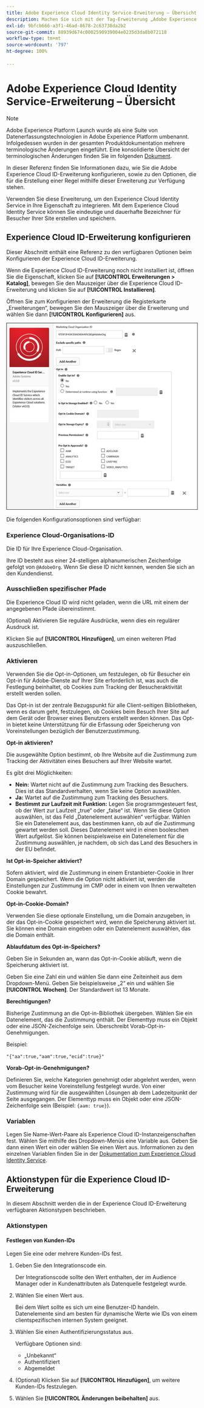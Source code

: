 ```yaml
---
title: Adobe Experience Cloud Identity Service-Erweiterung – Übersicht
description: Machen Sie sich mit der Tag-Erweiterung „Adobe Experience Cloud Identity Service“ in Adobe Experience Platform vertraut.
exl-id: 9bfcb666-a3f1-46ad-8678-2c63738da2b2
source-git-commit: 88939d674c0002590939004e0235d3da8b072118
workflow-type: tm+mt
source-wordcount: '797'
ht-degree: 100%

---
```


# Adobe Experience Cloud Identity Service-Erweiterung – Übersicht

>[!NOTE]
>
>Adobe Experience Platform Launch wurde als eine Suite von Datenerfassungstechnologien in Adobe Experience Platform umbenannt. Infolgedessen wurden in der gesamten Produktdokumentation mehrere terminologische Änderungen eingeführt. Eine konsolidierte Übersicht der terminologischen Änderungen finden Sie im folgenden [Dokument](../../../term-updates.md).

In dieser Referenz finden Sie Informationen dazu, wie Sie die Adobe Experience Cloud ID-Erweiterung konfigurieren, sowie zu den Optionen, die für die Erstellung einer Regel mithilfe dieser Erweiterung zur Verfügung stehen.

Verwenden Sie diese Erweiterung, um den Experience Cloud Identity Service in Ihre Eigenschaft zu integrieren. Mit dem Experience Cloud Identity Service können Sie eindeutige und dauerhafte Bezeichner für Besucher Ihrer Site erstellen und speichern.

## Experience Cloud ID-Erweiterung konfigurieren

Dieser Abschnitt enthält eine Referenz zu den verfügbaren Optionen beim Konfigurieren der Experience Cloud ID-Erweiterung.

Wenn die Experience Cloud ID-Erweiterung noch nicht installiert ist, öffnen Sie die Eigenschaft, klicken Sie auf **[!UICONTROL Erweiterungen > Katalog]**, bewegen Sie den Mauszeiger über die Experience Cloud ID-Erweiterung und klicken Sie auf **[!UICONTROL Installieren]**.

Öffnen Sie zum Konfigurieren der Erweiterung die Registerkarte „Erweiterungen“, bewegen Sie den Mauszeiger über die Erweiterung und wählen Sie dann **[!UICONTROL Konfigurieren]** aus.

![](../../../images/optin.jpg)

Die folgenden Konfigurationsoptionen sind verfügbar:

### Experience Cloud-Organisations-ID

Die ID für Ihre Experience Cloud-Organisation.

Ihre ID besteht aus einer 24-stelligen alphanumerischen Zeichenfolge gefolgt von `@AdobeOrg`. Wenn Sie diese ID nicht kennen, wenden Sie sich an den Kundendienst.

### Ausschließen spezifischer Pfade

Die Experience Cloud ID wird nicht geladen, wenn die URL mit einem der angegebenen Pfade übereinstimmt.

(Optional) Aktivieren Sie reguläre Ausdrücke, wenn dies ein regulärer Ausdruck ist.

Klicken Sie auf **[!UICONTROL Hinzufügen]**, um einen weiteren Pfad auszuschließen.

### Aktivieren

Verwenden Sie die Opt-in-Optionen, um festzulegen, ob für Besucher ein Opt-in für Adobe-Dienste auf Ihrer Site erforderlich ist, was auch die Festlegung beinhaltet, ob Cookies zum Tracking der Besucheraktivität erstellt werden sollen.

Das Opt-in ist der zentrale Bezugspunkt für alle Client-seitigen Bibliotheken, wenn es darum geht, festzulegen, ob Cookies beim Besuch Ihrer Site auf dem Gerät oder Browser eines Benutzers erstellt werden können. Das Opt-in bietet keine Unterstützung für die Erfassung oder Speicherung von Voreinstellungen bezüglich der Benutzerzustimmung.

**Opt-in aktivieren?**

Die ausgewählte Option bestimmt, ob Ihre Website auf die Zustimmung zum Tracking der Aktivitäten eines Besuchers auf Ihrer Website wartet.

Es gibt drei Möglichkeiten:

* **Nein:** Wartet nicht auf die Zustimmung zum Tracking des Besuchers. Dies ist das Standardverhalten, wenn Sie keine Option auswählen.
* **Ja:** Wartet auf die Zustimmung zum Tracking des Besuchers.
* **Bestimmt zur Laufzeit mit Funktion:** Legen Sie programmgesteuert fest, ob der Wert zur Laufzeit „true“ oder „false“ ist. Wenn Sie diese Option auswählen, ist das Feld „Datenelement auswählen“ verfügbar. Wählen Sie ein Datenelement aus, das bestimmen kann, ob auf die Zustimmung gewartet werden soll. Dieses Datenelement wird in einen booleschen Wert aufgelöst. Sie können beispielsweise ein Datenelement für die Zustimmung auswählen, je nachdem, ob sich das Land des Besuchers in der EU befindet.

**Ist Opt-in-Speicher aktiviert?**

Sofern aktiviert, wird die Zustimmung in einem Erstanbieter-Cookie in Ihrer Domain gespeichert. Wenn die Option nicht aktiviert ist, werden die Einstellungen zur Zustimmung im CMP oder in einem von Ihnen verwalteten Cookie bewahrt.

**Opt-in-Cookie-Domain?**

Verwenden Sie diese optionale Einstellung, um die Domain anzugeben, in der das Opt-in-Cookie gespeichert wird, wenn die Speicherung aktiviert ist. Sie können eine Domain eingeben oder ein Datenelement auswählen, das die Domain enthält.

**Ablaufdatum des Opt-in-Speichers?**

Geben Sie in Sekunden an, wann das Opt-in-Cookie abläuft, wenn die Speicherung aktiviert ist.

Geben Sie eine Zahl ein und wählen Sie dann eine Zeiteinheit aus dem Dropdown-Menü. Geben Sie beispielsweise „2“ ein und wählen Sie **[!UICONTROL Wochen]**. Der Standardwert ist 13 Monate.

**Berechtigungen?**

Bisherige Zustimmung an die Opt-in-Bibliothek übergeben. Wählen Sie ein Datenelement, das die Zustimmung enthält. Der Elementtyp muss ein Objekt oder eine JSON-Zeichenfolge sein. Überschreibt Vorab-Opt-in-Genehmigungen.

Beispiel:

`"{"aa":true,"aam":true,"ecid":true}"`

**Vorab-Opt-in-Genehmigungen?**

Definieren Sie, welche Kategorien genehmigt oder abgelehnt werden, wenn vom Besucher keine Voreinstellung festgelegt wurde. Von einer Zustimmung wird für die ausgewählten Lösungen ab dem Ladezeitpunkt der Seite ausgegangen. Der Elementtyp muss ein Objekt oder eine JSON-Zeichenfolge sein (Beispiel: `{aam: true}`).

### Variablen

Legen Sie Name-Wert-Paare als Experience Cloud ID-Instanzeigenschaften fest. Wählen Sie mithilfe des Dropdown-Menüs eine Variable aus. Geben Sie dann einen Wert ein oder wählen Sie einen Wert aus. Informationen zu den einzelnen Variablen finden Sie in der [Dokumentation zum Experience Cloud Identity Service](https://experiencecloud.adobe.com/resources/help/de_DE/mcvid/mcvid-overview.html).

## Aktionstypen für die Experience Cloud ID-Erweiterung

In diesem Abschnitt werden die in der Experience Cloud ID-Erweiterung verfügbaren Aktionstypen beschrieben.

### Aktionstypen

#### Festlegen von Kunden-IDs

Legen Sie eine oder mehrere Kunden-IDs fest.

1. Geben Sie den Integrationscode ein.

   Der Integrationscode sollte den Wert enthalten, der im Audience Manager oder in Kundenattributen als Datenquelle festgelegt wurde.

1. Wählen Sie einen Wert aus.

   Bei dem Wert sollte es sich um eine Benutzer-ID handeln. Datenelemente sind am besten für dynamische Werte wie IDs von einem clientspezifischen internen System geeignet.

1. Wählen Sie einen Authentifizierungsstatus aus.

   Verfügbare Optionen sind:

   * „Unbekannt“
   * Authentifiziert
   * Abgemeldet

1. (Optional) Klicken Sie auf **[!UICONTROL Hinzufügen]**, um weitere Kunden-IDs festzulegen.
1. Wählen Sie **[!UICONTROL Änderungen beibehalten]** aus.
